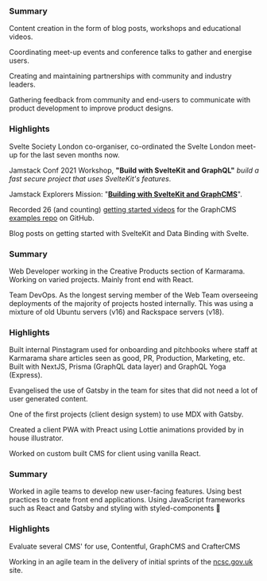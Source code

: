 <script>
  import RoleDetails from '@lib/role-details.svelte'
  import Collapse from '@lib/collapse.svelte'
</script>

<RoleDetails 
  position="Developer Relations Engineer"
  company="Storyblok"
  startDate="2022-08-22"
  endDate="" 
/>

<section class='all-prose mb-8'>

</section>

<span class="divider before:bg-primary after:bg-primary mb-10 print:mb-0" />

<RoleDetails 
  position="Developer Advocate"
  company="GraphCMS"
  startDate="2021-04-26"
  endDate="2022-07-30" 
/>

<section class='all-prose mb-8'>

### Summary

Content creation in the form of blog posts, workshops and educational
videos.

Coordinating meet-up events and conference talks to gather and
energise users.

Creating and maintaining partnerships with community and industry
leaders.

Gathering feedback from community and end-users to communicate with
product development to improve product designs.

### Highlights

Svelte Society London co-organiser, co-ordinated the Svelte London
meet-up for the last seven months now.

Jamstack Conf 2021 Workshop, **"Build with SvelteKit and GraphQL"**
_build a fast secure project that uses SvelteKit's features_.

Jamstack Explorers Mission: "**[Building with SvelteKit and
GraphCMS]**".

Recorded 26 (and counting) [getting started videos] for the GraphCMS
[examples repo] on GitHub.

Blog posts on getting started with SvelteKit and Data Binding with
Svelte.

</section>

<span class="divider before:bg-primary after:bg-primary mb-10 print:mb-0" />

<!-- Links -->

[building with sveltekit and graphcms]:
  https://explorers.netlify.com/learn/building-with-sveltekit-and-graphcms
[getting started videos]:
  https://www.youtube.com/watch?v=C8M-JhhYaBs&list=PL5SvzogSTpeH1Szqw4tPi9ZfgXDbY8GU-
[examples repo]: https://github.com/GraphCMS/graphcms-examples/

<RoleDetails 
  position="Web Developer"
  company="Karmarama"
  startDate="2018-09-03"
  endDate="2021-04-23" 
/>

<section class='all-prose mb-8'>

### Summary

Web Developer working in the Creative Products section of Karmarama.
Working on varied projects. Mainly front end with React.

Team DevOps. As the longest serving member of the Web Team overseeing
deployments of the majority of projects hosted internally. This was
using a mixture of old Ubuntu servers (v16) and Rackspace servers
(v18).

### Highlights

Built internal Pinstagram used for onboarding and pitchbooks where
staff at Karmarama share articles seen as good, PR, Production,
Marketing, etc. Built with NextJS, Prisma (GraphQL data layer) and
GraphQL Yoga (Express).

Evangelised the use of Gatsby in the team for sites that did not need
a lot of user generated content.

One of the first projects (client design system) to use MDX with
Gatsby.

Created a client PWA with Preact using Lottie animations provided by
in house illustrator.

Worked on custom built CMS for client using vanilla React.

</section>

<span class="divider before:bg-primary after:bg-primary mb-10 print:mb-0" />

<RoleDetails 
  position="Front-End Developer"
  company="Zaizi"
  startDate="2018-03-08"
  endDate="2018-08-31" 
/>

<section class='all-prose mb-8'>

### Summary

Worked in agile teams to develop new user-facing features. Using best
practices to create front end applications. Using JavaScript
frameworks such as React and Gatsby and styling with styled-components
💅

### Highlights

Evaluate several CMS' for use, Contentful, GraphCMS and CrafterCMS

Working in an agile team in the delivery of initial sprints of the
[ncsc.gov.uk](https://ncsc.gov.uk) site.

</section>

<span class="divider before:bg-primary after:bg-primary mb-10 print:mb-0" />
